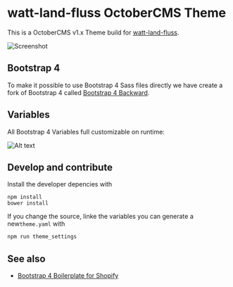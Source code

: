 # watt-land-fluss OctoberCMS Theme 
This is a OctoberCMS v1.x Theme build for [watt-land-fluss](https://watt-land-fluss.de/).

![Screenshot](https://user-images.githubusercontent.com/1073989/141114305-210c620b-c520-42a3-9660-92b3d8e79c30.png)

## Bootstrap 4
To make it possible to use Bootstrap 4 Sass files directly we have create a fork of Bootstrap 4 called [Bootstrap 4 Backward](https://github.com/JumpLinkNetwork/bootstrap-backward).

## Variables
All Bootstrap 4 Variables full customizable on runtime:

![Alt text](/theme_settings.png?raw=true "Optional Title")

## Develop and contribute

Install the developer depencies with

```
npm install
bower install
```

If you change the source, linke the variables you can generate a new`theme.yaml` with

```js
npm run theme_settings
```

## See also
 * [Bootstrap 4 Boilerplate for Shopify](https://github.com/JumpLinkNetwork/jumplink-shopify-boilerplate)
